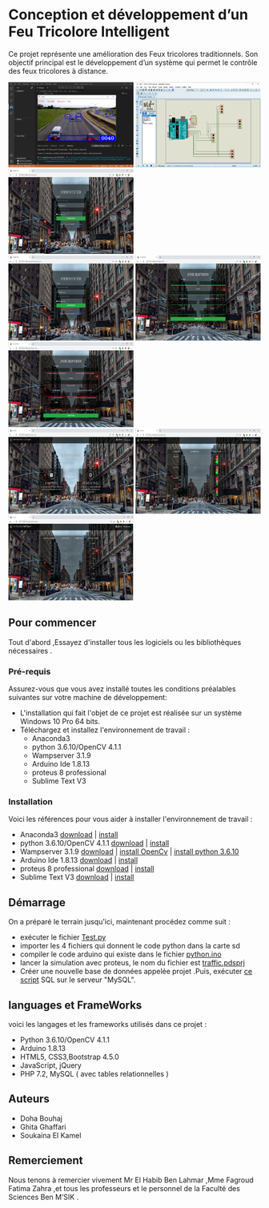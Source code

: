 # Conception et développement d’un Feu Tricolore Intelligent
Ce projet représente une amélioration des Feux tricolores  traditionnels. 
Son objectif principal est le développement d’un système qui permet le contrôle des feux tricolores à distance.
<div>
<img src="https://github.com/Doha-Bouhaj/PFE/blob/master/Feu%20Tricolore%20Intelligent/script/z.PNG" width="250" height="170" />
<img src="https://github.com/Doha-Bouhaj/PFE/blob/master/Feu%20Tricolore%20Intelligent/script/x.PNG" width="250" height="170" />
<img src="https://github.com/Doha-Bouhaj/PFE/blob/master/Feu%20Tricolore%20Intelligent/script/a.PNG" width="250" height="170" />
</div>
<div>
<img src="https://github.com/Doha-Bouhaj/PFE/blob/master/Feu%20Tricolore%20Intelligent/script/a1.PNG" width="250" height="170" />
<img src="https://github.com/Doha-Bouhaj/PFE/blob/master/Feu%20Tricolore%20Intelligent/script/b.PNG" width="250" height="170" />
<img src="https://github.com/Doha-Bouhaj/PFE/blob/master/Feu%20Tricolore%20Intelligent/script/b1.PNG" width="250" height="170" />
</div>
<div>
<img src="https://github.com/Doha-Bouhaj/PFE/blob/master/Feu%20Tricolore%20Intelligent/script/c.PNG" width="250" height="170" />
<img src="https://github.com/Doha-Bouhaj/PFE/blob/master/Feu%20Tricolore%20Intelligent/script/d.PNG" width="250" height="170" />
<img src="https://github.com/Doha-Bouhaj/PFE/blob/master/Feu%20Tricolore%20Intelligent/script/e.PNG" width="250" height="170" />
</div>

## Pour commencer

Tout d'abord ,Essayez d'installer tous les logiciels ou les bibliothèques nécessaires .

### Pré-requis
Assurez-vous que vous avez installé toutes les conditions préalables suivantes sur votre machine de développement:

+ L'installation qui fait l'objet de ce projet est réalisée sur un système Windows 10 Pro 64 bits.
+ Téléchargez et installez l'environnement de travail :
	+  Anaconda3                  
	+  python 3.6.10/OpenCV 4.1.1
	+  Wampserver 3.1.9
	+  Arduino Ide 1.8.13
	+  proteus 8 professional
	+  Sublime Text V3


### Installation 

Voici les références pour vous aider à installer l'environnement de travail :

+ Anaconda3						[download](https://download.cnet.com/Anaconda/2500-2649_4-10788051.html) | [install](https://www.datacamp.com/community/tutorials/installing-anaconda-windows?utm_source=adwords_ppc&utm_campaignid=10267161064&utm_adgroupid=102842301792&utm_device=c&utm_keyword=&utm_matchtype=b&utm_network=g&utm_adpostion=&utm_creative=278443377095&utm_targetid=dsa-429602503980&utm_loc_interest_ms=&utm_loc_physical_ms=1009974&gclid=Cj0KCQjw9b_4BRCMARIsADMUIyr2wrszcN2hYGYyme1K4BOONVsusKkLBsWQ3tgPcerzuoutjBBa6gQaAh2fEALw_wcB)
+ python 3.6.10/OpenCV 4.1.1	[download](https://download.cnet.com/Python/2500-2069_4-10080057.html) | [install]()
+ Wampserver 3.1.9				[download](https://download.cnet.com/WampServer/2500-10248_4-10797035.html) | [install OpenCv](https://docs.opencv.org/master/d5/de5/tutorial_py_setup_in_windows.html) | [install python 3.6.10](https://www.ics.uci.edu/~pattis/common/handouts/pythoneclipsejava/python.html)
+ Arduino Ide 1.8.13			[download](https://www.arduino.cc/en/Main/Donate) | [install](https://www.arduino.cc/en/main/software)
+ proteus 8 professional		[download](https://proteus.fr.malavida.com/#gref) | [install](https://www.theengineeringprojects.com/2016/05/install-download-proteus-software.html)
+ Sublime Text V3				[download](https://www.sublimetext.com/3) | [install](https://www.tutorialspoint.com/sublime_text/sublime_text_installation.htm)

## Démarrage

On a préparé le terrain jusqu'ici, maintenant procédez comme suit :

+ exécuter le fichier [Test.py](https://github.com/Doha-Bouhaj/PFE/blob/master/Feu%20Tricolore%20Intelligent/projet/python/Test.py)
+ importer les 4 fichiers qui donnent le code python dans la carte sd
+ compiler le code arduino qui existe dans le fichier [python.ino](https://github.com/Doha-Bouhaj/PFE/blob/master/Feu%20Tricolore%20Intelligent/projet/python/python.ino)
+ lancer la simulation avec proteus, le nom du fichier est [traffic.pdsprj](https://github.com/Doha-Bouhaj/PFE/blob/master/Feu%20Tricolore%20Intelligent/projet/python/traffic.pdsprj)
+ Créer une nouvelle base de données appelée projet .Puis, exécuter [ce script](https://github.com/Doha-Bouhaj/PFE/blob/master/Feu%20Tricolore%20Intelligent/script/script.sql) SQL sur le serveur "MySQL".


## languages et FrameWorks

voici les langages et les frameworks utilisés dans ce projet :

+ Python 3.6.10/OpenCV 4.1.1
+ Arduino 1.8.13
+ HTML5, CSS3,Bootstrap 4.5.0
+ JavaScript, jQuery
+ PHP 7.2, MySQL ( avec tables relationnelles )

## Auteurs

+ Doha Bouhaj
+ Ghita Ghaffari
+ Soukaina El Kamel

## Remerciement 

Nous tenons à remercier vivement Mr El Habib Ben Lahmar ,Mme Fagroud Fatima Zahra ,et tous les professeurs et le personnel de la Faculté des Sciences Ben M’SIK .



